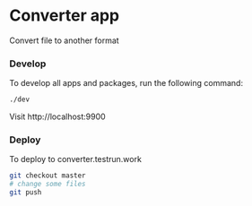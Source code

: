 # Converter app

Convert file to another format

### Develop

To develop all apps and packages, run the following command:

```bash
./dev
```

Visit http://localhost:9900

### Deploy

To deploy to converter.testrun.work

```bash
git checkout master
# change some files
git push
```
